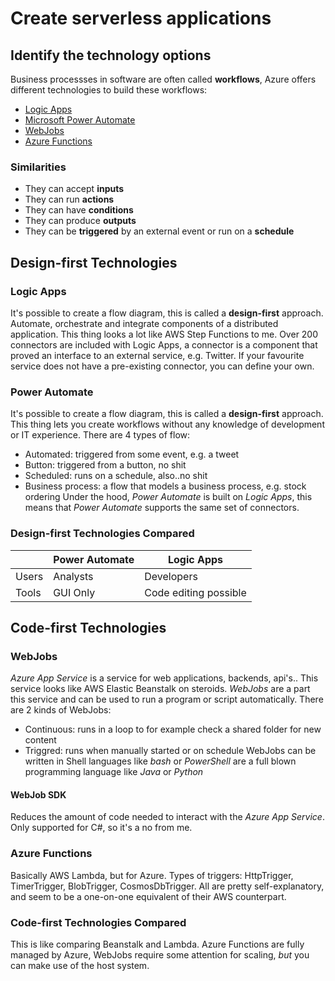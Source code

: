 # Create serverless applications

## Identify the technology options
Business processses in software are often called **workflows**, Azure offers different technologies to build
these workflows:
- [Logic Apps](https://azure.microsoft.com/en-us/services/logic-apps/)
- [Microsoft Power Automate](https://flow.microsoft.com/en-us/)
- [WebJobs](https://docs.microsoft.com/en-us/azure/app-service/webjobs-create)
- [Azure Functions](https://azure.microsoft.com/en-us/services/functions/)
### Similarities
- They can accept **inputs**
- They can run **actions**
- They can have **conditions**
- They can produce **outputs**
- They can be **triggered** by an external event or run on a **schedule**

## Design-first Technologies
### Logic Apps
It's possible to create a flow diagram, this is called a **design-first** approach.
Automate, orchestrate and integrate components of a distributed application. This thing looks a lot like AWS Step Functions to me.
Over 200 connectors are included with Logic Apps, a connector is a component that proved an interface to an external service, e.g. Twitter.
If your favourite service does not have a pre-existing connector, you can define your own.

### Power Automate
It's possible to create a flow diagram, this is called a **design-first** approach.
This thing lets you create workflows without any knowledge of development or IT experience.
There are 4 types of flow:
- Automated: triggered from some event, e.g. a tweet
- Button: triggered from a button, no shit
- Scheduled: runs on a schedule, also..no shit
- Business process: a flow that models a business process, e.g. stock ordering
Under the hood, *Power Automate* is built on *Logic Apps*, this means that *Power Automate* supports the same
set of connectors.

### Design-first Technologies Compared
|       | Power Automate | Logic Apps            |
|-------|----------------|-----------------------|
| Users | Analysts       | Developers            |
| Tools | GUI Only       | Code editing possible |

## Code-first Technologies
### WebJobs
*Azure App Service* is a service for web applications, backends, api's.. This service looks like AWS Elastic Beanstalk on steroids.
*WebJobs* are a part this service and can be used to run a program or script automatically.
There are 2 kinds of WebJobs:
- Continuous: runs in a loop to for example check a shared folder for new content
- Triggred: runs when manually started or on schedule
WebJobs can be written in Shell languages like *bash* or *PowerShell* are a full blown programming language
like *Java* or *Python*
#### WebJob SDK
Reduces the amount of code needed to interact with the *Azure App Service*. Only supported for C#, so it's a no from me.

### Azure Functions
Basically AWS Lambda, but for Azure.
Types of triggers: HttpTrigger, TimerTrigger, BlobTrigger, CosmosDbTrigger. All are pretty self-explanatory, and seem to be a one-on-one equivalent of their AWS counterpart.

### Code-first Technologies Compared
This is like comparing Beanstalk and Lambda. Azure Functions are fully managed by Azure, WebJobs require some attention for scaling, *but* you can make use of the host system.
